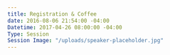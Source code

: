 ```yaml
---
title: Registration & Coffee
date: 2016-08-06 21:54:00 -04:00
Datetime: 2017-04-26 08:00:00 -04:00
Type: Session
Session Image: "/uploads/speaker-placeholder.jpg"
---
```



